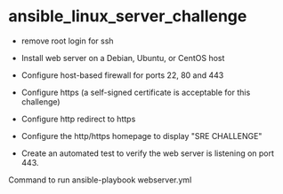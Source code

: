 # ansible_linux_server_challenge

- remove root login for ssh
- Install web server on a Debian, Ubuntu, or CentOS host
- Configure host-based firewall for ports 22, 80 and 443

- Configure https (a self-signed certificate is acceptable for this challenge)
- Configure http redirect to https
- Configure the http/https homepage to display "SRE CHALLENGE"
- Create an automated test to verify the web server is listening on port 443.

Command to run
ansible-playbook webserver.yml
